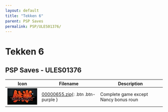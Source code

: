 ```yaml
---
layout: default
title: "Tekken 6"
parent: PSP Saves
permalink: PSP/ULES01376/
---
```

# Tekken 6

## PSP Saves - ULES01376

| Icon | Filename | Description |
|------|----------|-------------|
| ![Tekken 6](ICON0.PNG) | [00000655.zip](00000655.zip){: .btn .btn-purple } | Complete game except Nancy bonus roun |
